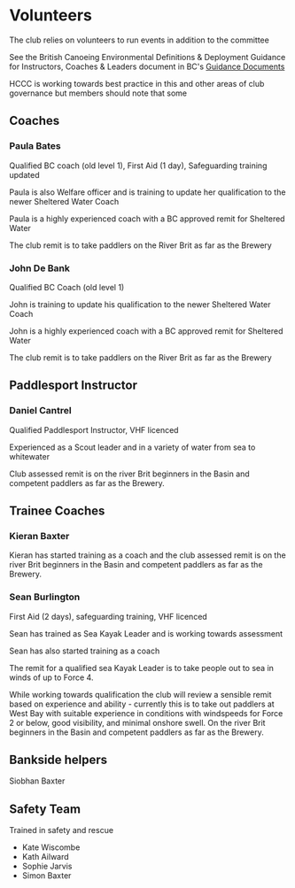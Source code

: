 # Volunteers #


The club relies on volunteers to run events in addition to the committee


See the British Canoeing Environmental Definitions & Deployment Guidance for Instructors, Coaches & Leaders document in BC's [Guidance Documents](https://www.britishcanoeingawarding.org.uk/guidance-documents/)

HCCC is working towards best practice in this and other areas of club governance but members should note that some 



## Coaches ##


### Paula Bates ###

Qualified BC coach (old level 1), First Aid (1 day), Safeguarding training updated

Paula is also Welfare officer and is training to update her qualification to the newer Sheltered Water Coach 

Paula is a highly experienced coach with a BC approved remit for Sheltered Water

The club remit is to take paddlers on the River Brit as far as the Brewery


### John De Bank ###

Qualified BC Coach (old level 1)

John is training to update his qualification to the newer Sheltered Water Coach 

John is a highly experienced coach with a BC approved remit for Sheltered Water

The club remit is to take paddlers on the River Brit as far as the Brewery 



## Paddlesport Instructor ##

### Daniel Cantrel ###

Qualified Paddlesport Instructor, VHF licenced

Experienced as a Scout leader and in a variety of water from sea to whitewater

Club assessed remit is on the river Brit beginners in the Basin and competent paddlers as far as the Brewery.


## Trainee Coaches ##

### Kieran Baxter ###
Kieran has started training as a coach and the club assessed remit is on the river Brit beginners in the Basin and competent paddlers as far as the Brewery. 

### Sean Burlington ###
First Aid (2 days), safeguarding training, VHF licenced

Sean has trained as Sea Kayak Leader and is working towards assessment

Sean has also started training as a coach 

The remit for a qualified sea Kayak Leader is to take people out to sea in winds of up to Force 4. 

While working towards qualification the club will review a sensible remit based on experience and ability - currently this is to take out paddlers at West Bay with suitable experience in conditions with windspeeds for Force 2 or below, good visibility, and minimal onshore swell. On the river Brit beginners in the Basin and competent paddlers as far as the Brewery. 


## Bankside helpers ## 

Siobhan Baxter 



## Safety Team ##

Trained in safety and rescue 

* Kate Wiscombe
* Kath Ailward
* Sophie Jarvis
* Simon Baxter

